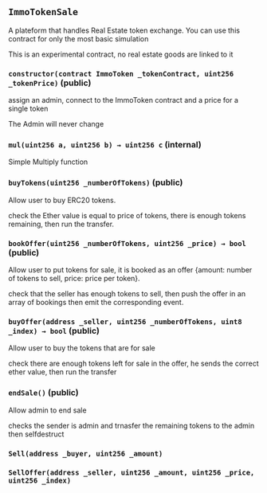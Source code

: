 ## `ImmoTokenSale`

A plateform that handles Real Estate token exchange. You can use this contract for only the most basic simulation


This is an experimental contract, no real estate goods are linked to it


### `constructor(contract ImmoToken _tokenContract, uint256 _tokenPrice)` (public)

assign an admin, connect to the ImmoToken contract and a price for a single token


The Admin will never change


### `mul(uint256 a, uint256 b) → uint256 c` (internal)

Simple Multiply function



### `buyTokens(uint256 _numberOfTokens)` (public)

Allow user to buy ERC20 tokens.


check the Ether value is equal to price of tokens, there is enough tokens remaining, then run the transfer.


### `bookOffer(uint256 _numberOfTokens, uint256 _price) → bool` (public)

Allow user to put tokens for sale, it is booked as an offer {amount: number of tokens to sell, price: price per token}.


check that the seller has enough tokens to sell, then push the offer in an array of bookings then emit the corresponding event.


### `buyOffer(address _seller, uint256 _numberOfTokens, uint8 _index) → bool` (public)

Allow user to buy the tokens that are for sale


check there are enough tokens left for sale in the offer, he sends the correct ether value, then run the transfer


### `endSale()` (public)

Allow admin to end sale


checks the sender is admin and trnasfer the remaining tokens to the admin then selfdestruct


### `Sell(address _buyer, uint256 _amount)`





### `SellOffer(address _seller, uint256 _amount, uint256 _price, uint256 _index)`






